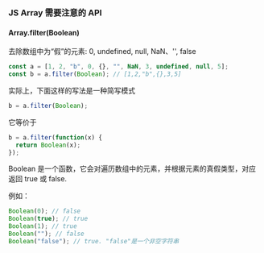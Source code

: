 ### JS Array 需要注意的 API

#### Array.filter(Boolean)

去除数组中为“假”的元素: 0, undefined, null, NaN、'', false

```js
const a = [1, 2, "b", 0, {}, "", NaN, 3, undefined, null, 5];
const b = a.filter(Boolean); // [1,2,"b",{},3,5]
```

实际上，下面这样的写法是一种简写模式

```js
b = a.filter(Boolean);
```

它等价于

```js
b = a.filter(function(x) {
  return Boolean(x);
});
```

Boolean 是一个函数，它会对遍历数组中的元素，并根据元素的真假类型，对应返回 true 或 false.

例如：

```js
Boolean(0); // false
Boolean(true); // true
Boolean(1); // true
Boolean(""); // false
Boolean("false"); // true. "false"是一个非空字符串
```
